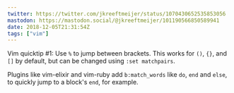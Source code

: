 ```yaml
---
twitter: https://twitter.com/jkreeftmeijer/status/1070430652535853056
mastodon: https://mastodon.social/@jkreeftmeijer/101190566850589941
date: 2018-12-05T21:31:54Z
tags: ["vim"]
---
```

Vim quicktip #1: Use `%` to jump between brackets. This works for `()`, `{}`, and `[]` by default, but can be changed using `:set matchpairs`.

Plugins like vim-elixir and vim-ruby add `b:match_words` like `do`, `end` and `else`, to quickly jump to a block's `end`, for example.
